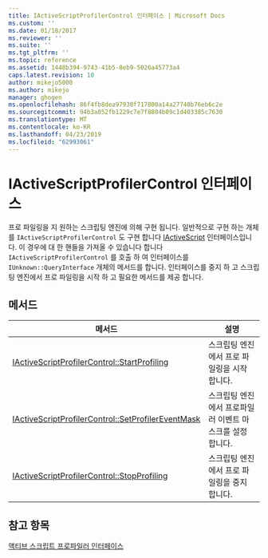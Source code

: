 ```yaml
---
title: IActiveScriptProfilerControl 인터페이스 | Microsoft Docs
ms.custom: ''
ms.date: 01/18/2017
ms.reviewer: ''
ms.suite: ''
ms.tgt_pltfrm: ''
ms.topic: reference
ms.assetid: 1448b394-9743-41b5-8eb9-5026a45773a4
caps.latest.revision: 10
author: mikejo5000
ms.author: mikejo
manager: ghogen
ms.openlocfilehash: 86f4fb8dea97930f717800a14a27740b76eb6c2e
ms.sourcegitcommit: 94b3a052fb1229c7e7f8804b09c1d403385c7630
ms.translationtype: MT
ms.contentlocale: ko-KR
ms.lasthandoff: 04/23/2019
ms.locfileid: "62993061"
---
```

# <a name="iactivescriptprofilercontrol-interface"></a>IActiveScriptProfilerControl 인터페이스
프로 파일링을 지 원하는 스크립팅 엔진에 의해 구현 됩니다. 일반적으로 구현 하는 개체를 `IActiveScriptProfilerControl` 도 구현 합니다 [IActiveScript](../../winscript/reference/iactivescript.md) 인터페이스입니다. 이 경우에 대 한 핸들을 가져올 수 있습니다 합니다 `IActiveScriptProfilerControl` 를 호출 하 여 인터페이스를 `IUnknown::QueryInterface` 개체의 메서드를 합니다. 인터페이스를 중지 하 고 스크립팅 엔진에서 프로 파일링을 시작 하 고 필요한 메서드를 제공 합니다.  
  
## <a name="methods"></a>메서드  
  
|메서드|설명|  
|------------|-----------------|  
|[IActiveScriptProfilerControl::StartProfiling](../../winscript/reference/iactivescriptprofilercontrol-startprofiling.md)|스크립팅 엔진에서 프로 파일링을 시작 합니다.|  
|[IActiveScriptProfilerControl::SetProfilerEventMask](../../winscript/reference/iactivescriptprofilercontrol-setprofilereventmask.md)|스크립팅 엔진에서 프로파일러 이벤트 마스크를 설정 합니다.|  
|[IActiveScriptProfilerControl::StopProfiling](../../winscript/reference/iactivescriptprofilercontrol-stopprofiling.md)|스크립팅 엔진에서 프로 파일링을 중지 합니다.|  
  
## <a name="see-also"></a>참고 항목  
 [액티브 스크립트 프로파일러 인터페이스](../../winscript/reference/active-script-profiler-interfaces.md)